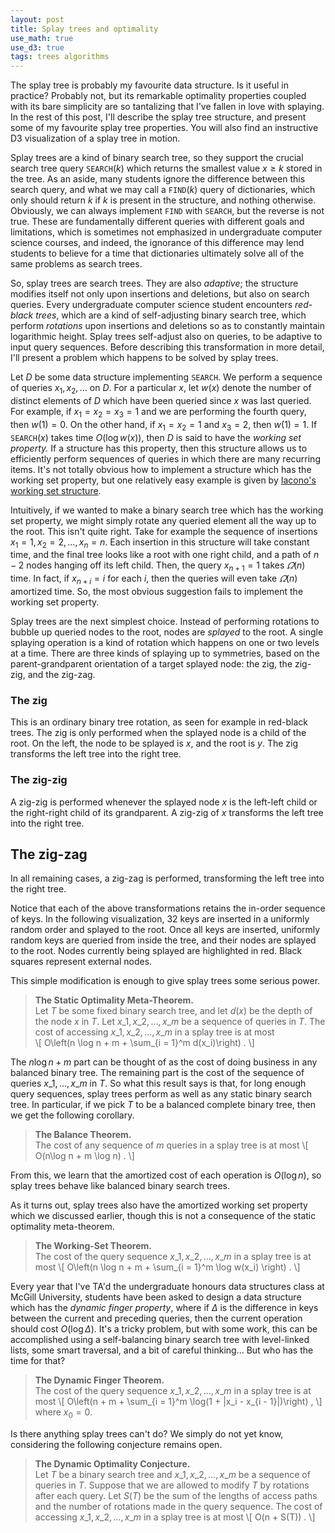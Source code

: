 ```yaml
---
layout: post
title: Splay trees and optimality
use_math: true
use_d3: true
tags: trees algorithms
---
```


The splay tree is probably my favourite data structure. Is it useful
in practice? Probably not, but its remarkable optimality properties
coupled with its bare simplicity are so tantalizing that I've fallen
in love with splaying. In the rest of this post, I'll describe the
splay tree structure, and present some of my favourite splay tree
properties. You will also find an instructive D3 visualization of a
splay tree in motion.

Splay trees are a kind of binary search tree, so they support the
crucial search tree query $\texttt{SEARCH}(k)$ which returns the
smallest value $x \ge k$ stored in the tree. As an aside, many
students ignore the difference between this search query, and what we
may call a $\texttt{FIND}(k)$ query of dictionaries, which only should
return $k$ if $k$ is present in the structure, and nothing
otherwise. Obviously, we can always implement $\texttt{FIND}$ with
$\texttt{SEARCH}$, but the reverse is not true. These are
fundamentally different queries with different goals and limitations,
which is sometimes not emphasized in undergraduate computer science
courses, and indeed, the ignorance of this difference may lend
students to believe for a time that dictionaries ultimately solve all
of the same problems as search trees.

So, splay trees are search trees. They are also *adaptive*; the
structure modifies itself not only upon insertions and deletions, but
also on search queries. Every undergraduate computer science student
encounters *red-black trees*, which are a kind of self-adjusting
binary search tree, which perform *rotations* upon insertions and
deletions so as to constantly maintain logarithmic height. Splay trees
self-adjust also on queries, to be adaptive to input query
sequences. Before describing this transformation in more detail, I'll
present a problem which happens to be solved by splay trees.

Let $D$ be some data structure implementing $\texttt{SEARCH}$. We
perform a sequence of queries $x_1, x_2, \dots$ on $D$. For a
particular $x$, let $w(x)$ denote the number of distinct elements of
$D$ which have been queried since $x$ was last queried. For example,
if $x_1 = x_2 = x_3 = 1$ and we are performing the fourth query, then
$w(1) = 0$. On the other hand, if $x_1 = x_2 = 1$ and $x_3 = 2$, then
$w(1) = 1$. If $\texttt{SEARCH}(x)$ takes time $O(\log w(x))$,
then $D$ is said to have the *working set property.* If a structure
has this property, then this structure allows us to efficiently
perform sequences of queries in which there are many recurring
items. It's not totally obvious how to implement a structure which has
the working set property, but one relatively easy example is given by
[Iacono's working set structure][iacono].

Intuitively, if we wanted to make a binary search tree which has the
working set property, we might simply rotate any queried element all
the way up to the root. This isn't quite right. Take for example the
sequence of insertions $x_1 = 1, x_2 = 2, \dots, x_n = n$. Each
insertion in this structure will take constant time, and the final
tree looks like a root with one right child, and a path of $n - 2$
nodes hanging off its left child. Then, the query $x_{n + 1} = 1$
takes $\varOmega(n)$ time. In fact, if $x_{n + i} = i$ for each $i$,
then the queries will even take $\varOmega(n)$ amortized time. So, the
most obvious suggestion fails to implement the working set property.

Splay trees are the next simplest choice. Instead of performing
rotations to bubble up queried nodes to the root, nodes are *splayed*
to the root. A single splaying operation is a kind of rotation which
happens on one or two levels at a time. There are three kinds of
splaying up to symmetries, based on the parent-grandparent orientation
of a target splayed node: the zig, the zig-zig, and the zig-zag.

### The zig

This is an ordinary binary tree rotation, as seen for example in
red-black trees. The zig is only performed when the splayed node is a
child of the root. On the left, the node to be splayed is $x$, and the
root is $y$. The zig transforms the left tree into the right tree.

<div id="zig" align="center"></div>
<script type="text/javascript" src="/assets/2019-07-27-splay-trees/zig.min.js"></script>

### The zig-zig

A zig-zig is performed whenever the splayed node $x$ is the left-left
child or the right-right child of its grandparent. A zig-zig of $x$
transforms the left tree into the right tree.

<div id="zigzig" align="center"></div>
<script type="text/javascript" src="/assets/2019-07-27-splay-trees/zigzig.min.js"></script>

## The zig-zag

In all remaining cases, a zig-zag is performed, transforming the left
tree into the right tree.

<div id="zigzag" align="center"></div>
<script type="text/javascript" src="/assets/2019-07-27-splay-trees/zigzag.min.js"></script>

Notice that each of the above transformations retains the in-order
sequence of keys. In the following visualization, 32 keys are inserted
in a uniformly random order and splayed to the root. Once all keys are
inserted, uniformly random keys are queried from inside the tree, and
their nodes are splayed to the root. Nodes currently being splayed are
highlighted in red. Black squares represent external nodes.

<div id="splay" align="center"></div>
<script type="text/javascript" src="/assets/2019-07-27-splay-trees/splay.min.js"></script>

This simple modification is enough to give splay trees some serious
power.

>**The Static Optimality Meta-Theorem.**  
> Let $T$ be some fixed binary search tree, and let $d(x)$ be the depth of the node $x$ in $T$. Let $x\_1, x\_2, \dots, x\_m$ be a sequence of queries in $T$. The cost of accessing $x\_1, x\_2, \dots, x\_m$ in a splay tree is at most  
>\\[
>	O\left(n \log n + m + \sum\_{i = 1}^m d(x\_i)\right) .
>\\]

The $n \log n + m$ part can be thought of as the cost of doing
business in any balanced binary tree. The remaining part is the cost
of the sequence of queries $x\_1, \dots, x\_m$ in $T$. So what this
result says is that, for long enough query sequences, splay trees
perform as well as any static binary search tree. In particular, if we
pick $T$ to be a balanced complete binary tree, then we get the
following corollary.

>**The Balance Theorem.**  
> The cost of any sequence of $m$ queries in a splay tree is at most
>\\[
>	O(n\log n + m \log n) .
>\\]

From this, we learn that the amortized cost of each operation is
$O(\log n)$, so splay trees behave like balanced binary search trees.

As it turns out, splay trees also have the amortized working set
property which we discussed earlier, though this is not a consequence
of the static optimality meta-theorem.

>**The Working-Set Theorem.**  
> The cost of the query sequence $x\_1, x\_2, \dots, x\_m$ in a splay tree is at most
>\\[
>	O\left(n \log n + m + \sum_{i = 1}^m \log w(x\_i) \right) .
>\\]

Every year that I've TA'd the undergraduate honours data structures
class at McGill University, students have been asked to design a data
structure which has the *dynamic finger property*, where if $\Delta$
is the difference in keys between the current and preceding queries,
then the current operation should cost $O(\log \Delta)$. It's a
tricky problem, but with some work, this can be accomplished using
a self-balancing binary search tree with level-linked lists, some
smart traversal, and a bit of careful thinking... But who has the time
for that?

>**The Dynamic Finger Theorem.**  
> The cost of the query sequence $x\_1, x\_2, \dots, x\_m$ in a splay tree is at most
>\\[
>	O\left(n + m + \sum_{i = 1}^m \log(1 + |x_i - x_{i - 1}|)\right) ,
>\\]
> where $x_0 = 0$.

Is there anything splay trees can't do? We simply do not yet know,
considering the following conjecture remains open.

>**The Dynamic Optimality Conjecture.**  
> Let $T$ be a binary search tree and $x\_1, x\_2, \dots, x\_m$ be a sequence of queries in $T$. Suppose that we are allowed to modify $T$ by rotations after each query. Let $S(T)$ be the sum of the lengths of access paths and the number of rotations made in the query sequence. The cost of accessing $x\_1, x\_2, \dots, x\_m$ in a splay tree is at most
> \\[
>	O(n + S(T)) .
> \\]

[iacono]: https://en.wikipedia.org/wiki/Iacono%27s_working_set_structure